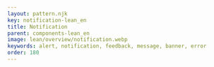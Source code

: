 ```yaml
---
layout: pattern.njk
key: notification-lean_en
title: Notification
parent: components-lean_en
image: lean/overview/notification.webp
keywords: alert, notification, feedback, message, banner, error
order: 180
---
```

